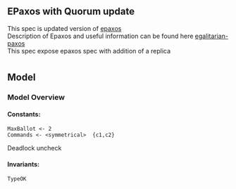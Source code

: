 EPaxos with Quorum update
--
This spec is updated version of [epaxos](https://github.com/efficient/epaxos) \
Description of Epaxos and useful information can be found here [egalitarian-paxos](https://github.com/tlaplus/Examples/tree/master/specifications/egalitarian-paxos)  \
This spec expose epaxos spec with addition of a replica
#
Model
--
### Model Overview
#### Constants:
```
MaxBallot <- 2
Commands <- <symmetrical>  {c1,c2}
```
Deadlock uncheck 
#### Invariants:
`TypeOK`

